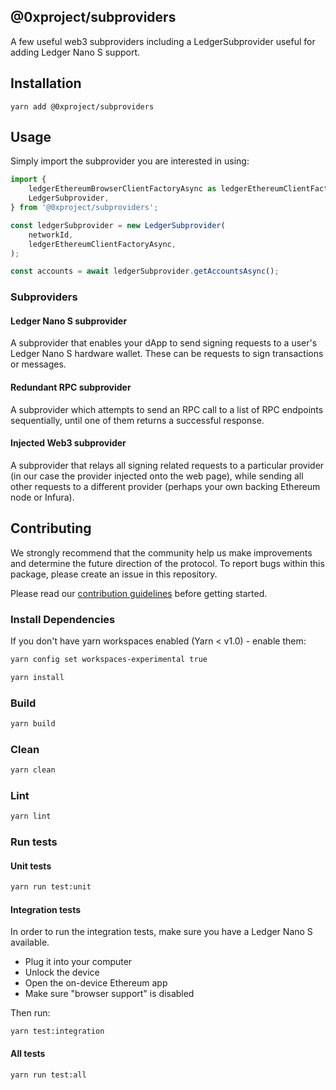 @0xproject/subproviders
--------

A few useful web3 subproviders including a LedgerSubprovider useful for adding Ledger Nano S support.

## Installation

```
yarn add @0xproject/subproviders
```

## Usage

Simply import the subprovider you are interested in using:

```javascript
import {
    ledgerEthereumBrowserClientFactoryAsync as ledgerEthereumClientFactoryAsync,
    LedgerSubprovider,
} from '@0xproject/subproviders';

const ledgerSubprovider = new LedgerSubprovider(
    networkId,
    ledgerEthereumClientFactoryAsync,
);

const accounts = await ledgerSubprovider.getAccountsAsync();
```

### Subproviders

#### Ledger Nano S subprovider

A subprovider that enables your dApp to send signing requests to a user's Ledger Nano S hardware wallet. These can be requests to sign transactions or messages.

#### Redundant RPC subprovider

A subprovider which attempts to send an RPC call to a list of RPC endpoints sequentially, until one of them returns a successful response.

#### Injected Web3 subprovider

A subprovider that relays all signing related requests to a particular provider (in our case the provider injected onto the web page), while sending all other requests to a different provider (perhaps your own backing Ethereum node or Infura).

## Contributing

We strongly recommend that the community help us make improvements and determine the future direction of the protocol. To report bugs within this package, please create an issue in this repository.

Please read our [contribution guidelines](../../CONTRIBUTING.md) before getting started.

### Install Dependencies

If you don't have yarn workspaces enabled (Yarn < v1.0) - enable them:
```bash
yarn config set workspaces-experimental true
```

```bash
yarn install
```

### Build

```bash
yarn build
```

### Clean

```bash
yarn clean
```

### Lint

```bash
yarn lint
```

### Run tests

#### Unit tests

```bash
yarn run test:unit
```

#### Integration tests

In order to run the integration tests, make sure you have a Ledger Nano S available.

- Plug it into your computer
- Unlock the device
- Open the on-device Ethereum app
- Make sure "browser support" is disabled

Then run:

```
yarn test:integration
```

#### All tests

```bash
yarn run test:all
```

